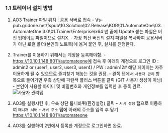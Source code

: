 ### 1.1 트레이너 설치 방법
   1. AO3 Trainer 파일 위치 : 공용 서버로 접속
    - \\fs-pub.gridone.net\fspub\10.Solution\02.Release\KOR\01.AutomateOne\03.AutomateOne 3.0\01.Trainer\Enterprise\x64
      맨 끝에 Update 붙는 파일은 버전 업데이트 파일이므로 설치X.
    - 가장 최신 버전의 설치 파일을 복사하여 공용서버가 아닌 로컬 폴더(본인의 노트북)에 옮겨 붙인 후, 설치를 진행한다. 

   2. Trainer를 이용하기 위해서는 계정을 등록해야함.
    - https://10.10.1.148:8011/automateone에 접속 후 아래의 계정으로 로그인
       ID : admin2 or (user1, user2, user3, user4) / PW : admin12#
       해당 페이지는 자주 이용하게 될 수 있으므로 즐겨찾기 해놓는 것을 권장. 
    - 왼쪽 탭에서 `사용자 관리` 항목으로 들어가면 우측 상단에 파란색 플러스 버튼을 클릭 (GIT 사용자 생성이 아님)
    - 본인이 사용할 아이디 및 비밀번호와 개인정보를 입력한 후 등록 완료.
![사용자 관리탭](images/1.png) 

   3. AO3를 실행시킨 후, 우측 상단 톱니바퀴(환경설정) 클릭
    - `서버 설정` 탭으로 이동하여 `매니저 서버` - `서버 주소` 탭에 아래의 주소를 입력 후 닫기
       https://10.10.1.148:8011/automateone

   4. AO3를 실행하여 2번에서 등록한 계정으로 로그인하면 완료.